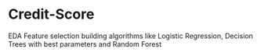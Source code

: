 # Credit-Score
EDA Feature selection building algorithms like Logistic Regression, Decision Trees with best parameters and Random Forest
